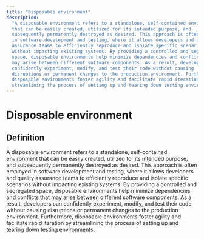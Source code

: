 ```yaml
---
title: "Disposable environment"
description:
  "A disposable environment refers to a standalone, self-contained environment
  that can be easily created, utilized for its intended purpose, and
  subsequently permanently destroyed as desired. This approach is often employed
  in software development and testing, where it allows developers and quality
  assurance teams to efficiently reproduce and isolate specific scenarios
  without impacting existing systems. By providing a controlled and segregated
  space, disposable environments help minimize dependencies and conflicts that
  may arise between different software components. As a result, developers can
  confidently experiment, modify, and test their code without causing
  disruptions or permanent changes to the production environment. Furthermore,
  disposable environments foster agility and facilitate rapid iteration by
  streamlining the process of setting up and tearing down testing environments."
---
```


# Disposable environment

## Definition

A disposable environment refers to a standalone, self-contained environment that
can be easily created, utilized for its intended purpose, and subsequently
permanently destroyed as desired. This approach is often employed in software
development and testing, where it allows developers and quality assurance teams
to efficiently reproduce and isolate specific scenarios without impacting
existing systems. By providing a controlled and segregated space, disposable
environments help minimize dependencies and conflicts that may arise between
different software components. As a result, developers can confidently
experiment, modify, and test their code without causing disruptions or permanent
changes to the production environment. Furthermore, disposable environments
foster agility and facilitate rapid iteration by streamlining the process of
setting up and tearing down testing environments.
